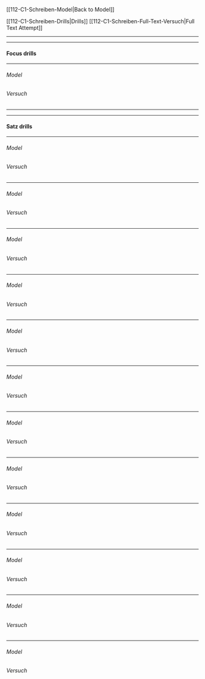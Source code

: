 [[112-C1-Schreiben-Model|Back to Model]]

[[112-C1-Schreiben-Drills|Drills]]
[[112-C1-Schreiben-Full-Text-Versuch|Full Text Attempt]]

----
---

#### Focus drills


---
###### *Model*

###### *Versuch* 



---
---

####  Satz drills

---
###### *Model*


###### *Versuch* 


---
###### *Model*


###### *Versuch* 



---
###### *Model*


###### *Versuch* 


---
###### *Model*


###### *Versuch* 



---
###### *Model*


###### *Versuch* 


---
###### *Model*


###### *Versuch* 



---
###### *Model*


###### *Versuch* 


---
###### *Model*


###### *Versuch* 



---
###### *Model*


###### *Versuch* 


---
###### *Model*


###### *Versuch* 



---
###### *Model*


###### *Versuch* 


---
###### *Model*


###### *Versuch* 


